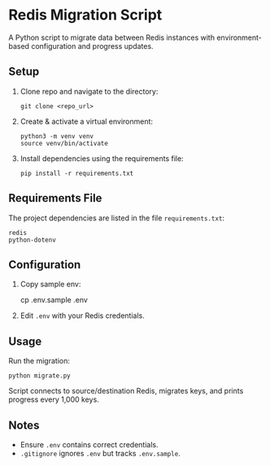# Redis Migration Script

A Python script to migrate data between Redis instances with environment-based configuration and progress updates.

Setup
-----

1. Clone repo and navigate to the directory:

   `git clone <repo_url>`
2. Create & activate a virtual environment:

   ```
   python3 -m venv venv
   source venv/bin/activate
   ```
3. Install dependencies using the requirements file:

   `pip install -r requirements.txt`

Requirements File
-----------------

The project dependencies are listed in the file `requirements.txt`:

    redis
    python-dotenv

Configuration
-------------

1. Copy sample env:

   cp .env.sample .env
2. Edit `.env` with your Redis credentials.

Usage
-----

Run the migration:

    python migrate.py

Script connects to source/destination Redis, migrates keys, and prints progress every 1,000 keys.

Notes
-----

* Ensure `.env` contains correct credentials.
* `.gitignore` ignores `.env` but tracks `.env.sample`.
